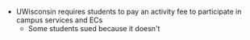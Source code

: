 - UWisconsin requires students to pay an activity fee to participate in campus services and ECs
	- Some students sued because it doesn't 